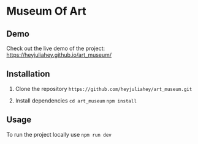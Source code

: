 # Museum Of Art

## Demo
Check out the live demo of the project: https://heyjuliahey.github.io/art_museum/

## Installation

1. Clone the repository
`https://github.com/heyjuliahey/art_museum.git`

2. Install dependencies
`cd art_museum`
`npm install`

## Usage

To run the project locally use `npm run dev`
